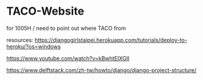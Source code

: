 # TACO-Website
for 1005H / need to point out where TACO from

resources:
https://djangogirlstaipei.herokuapp.com/tutorials/deploy-to-heroku/?os=windows

https://www.youtube.com/watch?v=kBwhtEIXGII

https://www.delftstack.com/zh-tw/howto/django/django-project-structure/
